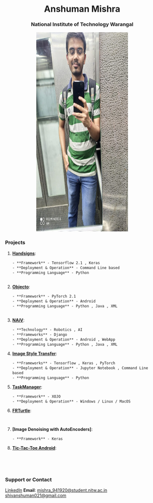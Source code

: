 <h1><center> Anshuman Mishra </center></h1>
  <h3><center> National Institute of Technology Warangal </center></h3>
<center>
<img src="own_git.jpeg" style="width:300px;height:650px;">
  </center>

### Projects

1. **[Handsigns](https://shivanshuman021.github.io/HandSigns/)**:
   ```- **Technology** - Deep Learning (Computer Vision)
   - **Framework** - Tensorflow 2.1 , Keras
   - **Deployment & Operation** - Command Line based
   - **Programming Language** - Python
  
2. **[Objecto](https://shivanshuman021.github.io/Objecto/)**:   
   ```- **Technology** - Deep Learning (Computer Vision)
   - **Framework** - PyTorch 2.1
   - **Deployment & Operation** - Android 
   - **Programming Language** - Python , Java , XML
 
3. **[NAiV](https://github.com/shivanshuman021/Technocrats-NAiV)**:
   ```- **Project type** - Team (Smart India Hackathon 2020)
   - **Technology** - Robotics , AI 
   - **Frameworks** - Django
   - **Deployment & Operation** - Android , WebApp 
   - **Programming Language** - Python , Java , XML
   
4. **[Image Style Transfer](https://shivanshuman021.github.io/Image-Style-Transfer/)**:
   ```- **Technology** - Deep Learning (Computer Vision) 
   - **Frameworks** - Tensorflow , Keras , PyTorch
   - **Deployment & Operation** - Jupyter Notebook , Command Line based
   - **Programming Language** - Python
   
5. **[TaskManager](https://shivanshuman021.github.io/TaskManager/)**:
   ```- **Technology** - Desktop App
   - **Framework** - XOJO
   - **Deployment & Operation** - Windows / Linux / MacOS
   
6. **[FRTurtle](https://github.com/shivanshuman021/FRTurtle)**:
   ``` _Face Recognition System with turtle console for output Under Developement in collaboration with [Syfiyan Ansari](https://github.com/suffisme)_
    
7. **[Image Denoising with AutoEncoders]**:
   ```- **Technology** - Deep Learning (Computer Vision)
   - **Framework** - Keras

8. **[Tic-Tac-Toe Android](https://github.com/shivanshuman021/Tic-Tac-Toe-Android)**:
   ```- Android App for Tic-Tac-Toe game
    



### Support or Contact

[LinkedIn]()
**Email**:
    mishra_941920@student.nitw.ac.in
    shivanshuman021@gmail.com
